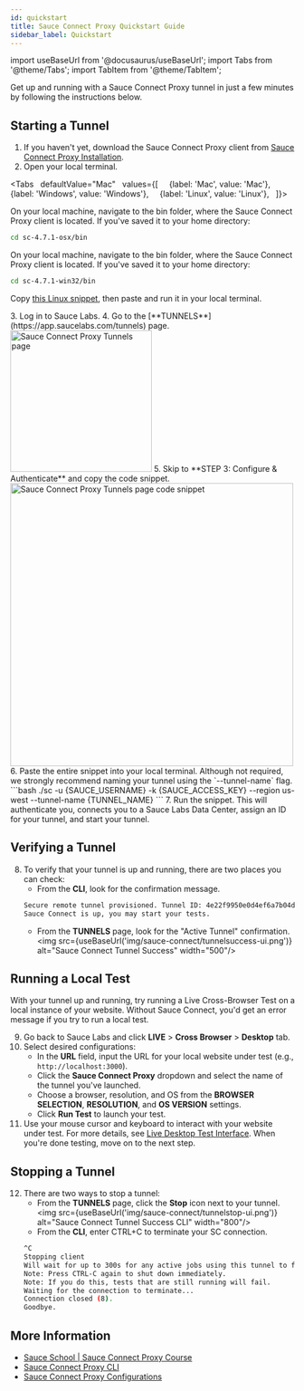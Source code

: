 ```yaml
---
id: quickstart
title: Sauce Connect Proxy Quickstart Guide
sidebar_label: Quickstart
---
```


import useBaseUrl from '@docusaurus/useBaseUrl';
import Tabs from '@theme/Tabs';
import TabItem from '@theme/TabItem';

Get up and running with a Sauce Connect Proxy tunnel in just a few minutes by following the instructions below.

## Starting a Tunnel

1. If you haven't yet, download the Sauce Connect Proxy client from [Sauce Connect Proxy Installation](/secure-connections/sauce-connect/installation).
2. Open your local terminal.

  <Tabs
    defaultValue="Mac"
    values={[
      {label: 'Mac', value: 'Mac'},
      {label: 'Windows', value: 'Windows'},
      {label: 'Linux', value: 'Linux'},
    ]}>

  <TabItem value="Mac">

  On your local machine, navigate to the bin folder, where the Sauce Connect Proxy client is located. If you've saved it to your home directory:

  ```bash
  cd sc-4.7.1-osx/bin
  ```

  </TabItem>
  <TabItem value="Windows">

  On your local machine, navigate to the bin folder, where the Sauce Connect Proxy client is located. If you've saved it to your home directory:

  ```bash
  cd sc-4.7.1-win32/bin
  ```
  </TabItem>
  <TabItem value="Linux">

  Copy [this Linux snippet](/secure-connections/sauce-connect/installation/#linux), then paste and run it in your local terminal.

  </TabItem>
  </Tabs>
3. Log in to Sauce Labs.
4. Go to the [**TUNNELS**](https://app.saucelabs.com/tunnels) page.<br/><img src={useBaseUrl('img/sauce-connect/tunnelsPage.png')} alt="Sauce Connect Proxy Tunnels page" width="250"/>
5. Skip to **STEP 3: Configure & Authenticate** and copy the code snippet.<br/><img src={useBaseUrl('img/sauce-connect/configureAuth.png')} alt="Sauce Connect Proxy Tunnels page code snippet" width="500"/>
6. Paste the entire snippet into your local terminal. Although not required, we strongly recommend naming your tunnel using the `--tunnel-name` flag.
  ```bash
  ./sc -u {SAUCE_USERNAME} -k {SAUCE_ACCESS_KEY} --region us-west --tunnel-name {TUNNEL_NAME}
  ```
7. Run the snippet. This will authenticate you, connects you to a Sauce Labs Data Center, assign an ID for your tunnel, and start your tunnel.

## Verifying a Tunnel

8. To verify that your tunnel is up and running, there are two places you can check:
   * From the **CLI**, look for the confirmation message.
    ```bash
    Secure remote tunnel provisioned. Tunnel ID: 4e22f9950e0d4ef6a7b04dd935a1dad3
    Sauce Connect is up, you may start your tests.
    ```
   * From the **TUNNELS** page, look for the "Active Tunnel" confirmation.<br/><img src={useBaseUrl('img/sauce-connect/tunnelsuccess-ui.png')} alt="Sauce Connect Tunnel Success" width="500"/>

## Running a Local Test

With your tunnel up and running, try running a Live Cross-Browser Test on a local instance of your website. Without Sauce Connect, you'd get an error message if you try to run a local test.

9. Go back to Sauce Labs and click **LIVE** > **Cross Browser** > **Desktop** tab.
10. Select desired configurations:
    * In the **URL** field, input the URL for your local website under test (e.g., `http://localhost:3000`).
    * Click the **Sauce Connect Proxy** dropdown and select the name of the tunnel you've launched.
    * Choose a browser, resolution, and OS from the **BROWSER SELECTION**, **RESOLUTION**, and **OS VERSION** settings.
    * Click **Run Test** to launch your test.
11. Use your mouse cursor and keyboard to interact with your website under test. For more details, see [Live Desktop Test Interface](/web-apps/live-testing/live-cross-browser-testing/#live-desktop-test-interface). When you're done testing, move on to the next step.

## Stopping a Tunnel

12. There are two ways to stop a tunnel:
    * From the **TUNNELS** page, click the **Stop** icon next to your tunnel.<br/><img src={useBaseUrl('img/sauce-connect/tunnelstop-ui.png')} alt="Sauce Connect Tunnel Success CLI" width="800"/>
    * From the **CLI**, enter CTRL+C to terminate your SC connection.
     ```bash
     ^C
     Stopping client
     Will wait for up to 300s for any active jobs using this tunnel to finish.
     Note: Press CTRL-C again to shut down immediately.
     Note: If you do this, tests that are still running will fail.
     Waiting for the connection to terminate...
     Connection closed (8).
     Goodbye.
     ```

## More Information

* [Sauce School | Sauce Connect Proxy Course](https://training.saucelabs.com/sauceconnect/)
* [Sauce Connect Proxy CLI](/dev/cli/sauce-connect-proxy/)
* [Sauce Connect Proxy Configurations](/secure-connections/sauce-connect/setup-configuration/)
